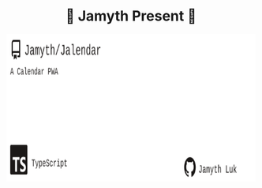 <!-- built at 10/23/2022, 12:36:56 PM -->
<h1 align="center">
🎉 Jamyth Present 🎉
</h1>
<p align="center">
    <a href="https://github.com/Jamyth/Jalendar">
        <img width="1000" height="300" src="./readme.svg" />
    </a>
</p>
